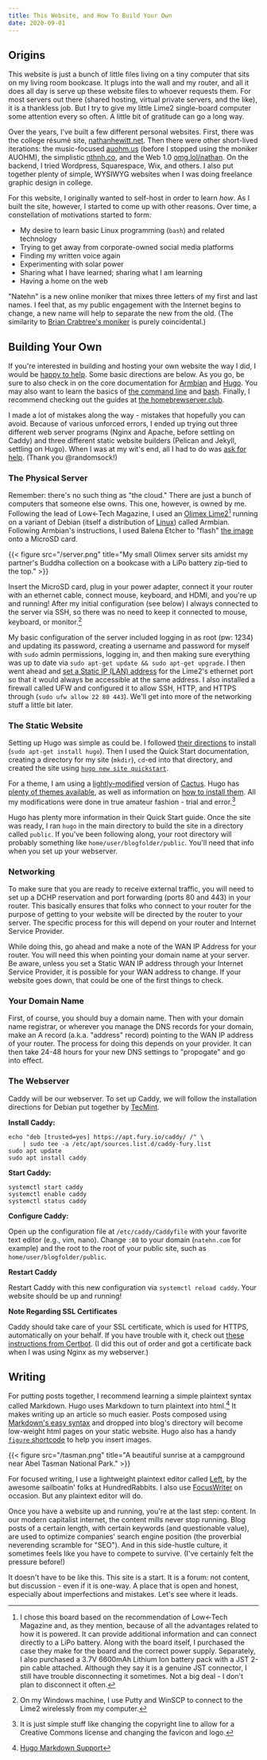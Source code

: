 ```yaml
---
title: This Website, and How To Build Your Own
date: 2020-09-01
---
```


## Origins
This website is just a bunch of little files living on a tiny computer that sits on my living room bookcase. It plugs into the wall and my router, and all it does all day is serve up these website files to whoever requests them. For most servers out there (shared hosting, virtual private servers, and the like), it is a thankless job. But I try to give my little Lime2 single-board computer some attention every so often. A little bit of gratitude can go a long way.

Over the years, I've built a few different personal websites. First, there was the college résumé site, [nathanhewitt.net](https://natehn.com/posts/this-website/#origins). Then there were other short-lived iterations: the music-focused [auohm.us](https://natehn.com/posts/this-website/#origins) (before I stopped using the moniker AUOHM), the simplistic [nthnh.co](https://natehn.com/posts/this-website/#origins), and the Web 1.0 [omg.lol/nathan](https://natehn.com/posts/this-website/#origins). On the backend, I tried Wordpress, Squarespace, Wix, and others. I also put together plenty of simple, WYSIWYG websites when I was doing freelance graphic design in college. 

For this website, I originally wanted to self-host in order to learn *how*. As I built the site, however, I started to come up with other reasons. Over time, a constellation of motivations started to form:

- My desire to learn basic Linux programming (`bash`) and related technology
- Trying to get away from corporate-owned social media platforms
- Finding my written voice again
- Experimenting with solar power
- Sharing what I have learned; sharing what I am learning
- Having a home on the web

"Natehn" is a new online moniker that mixes three letters of my first and last names. I feel that, as my public engagement with the Internet begins to change, a new name will help to separate the new from the old. (The similarity to [Brian Crabtree's moniker](https://github.com/tehn) is purely coincidental.)

## Building Your Own
If you're interested in building and hosting your own website the way I did, I would be [happy to help](mailto:nthnhwtt@gmail.com). Some basic directions are below. As you go, be sure to also check in on the core documentation for [Armbian](https://docs.armbian.com/) and [Hugo](https://gohugo.io/getting-started/quick-start/). You may also want to learn the basics of [the command line](https://techlearningcollective.com/foundations/) and [bash](https://www.youtube.com/watch?v=4d77bxpgB5c). Finally, I recommend checking out the guides at [the homebrewserver.club](https://homebrewserver.club/).

I made a lot of mistakes along the way - mistakes that hopefully you can avoid. Because of various unforced errors, I ended up trying out three different web server programs (Nginx and Apache, before settling on Caddy) and three different static website builders (Pelican and Jekyll, settling on Hugo). When I was at my wit's end, all I had to do was [ask for help](https://stackoverflow.com/questions/63351978/css-not-loading-for-self-hosted-nginx-with-jekyll-hugo-site/63359674). (Thank you @randomsock!)

### The Physical Server
Remember: there's no such thing as "the cloud." There are just a bunch of computers that someone else owns. This one, however, is owned by me. Following the lead of Low←Tech Magazine, I used an [Olimex Lime2](https://www.olimex.com/wiki/A20-OLinuXino-LIME2)[^board info] running on a variant of Debian (itself a distribution of [Linux](https://en.wikipedia.org/wiki/Linux_distribution)) called Armbian. Following Armbian's instructions, I used Balena Etcher to "flash" [the image](https://www.armbian.com/olimex-lime-2/) onto a MicroSD card.

{{< figure src="/server.png" title="My small Olimex server sits amidst my partner's Buddha collection on a bookcase with a LiPo battery zip-tied to the top." >}}

[^board info]: I chose this board based on the recommendation of Low←Tech Magazine and, as they mention, because of all the advantages related to how it is powered. It can provide additional information and can connect directly to a LiPo battery. Along with the board itself, I purchased the case they make for the board and the correct power supply. Separately, I also purchased a 3.7V 6600mAh Lithium Ion battery pack with a JST 2-pin cable attached. Although they say it is a genuine JST connector, I still have trouble disconnecting it sometimes. Not a big deal - I  don't plan to disconnect it often.

Insert the MicroSD card, plug in your power adapter, connect it your router with an ethernet cable, connect mouse, keyboard, and HDMI, and you're up and running! After my initial configuration (see below) I always connected to the server via SSH, so there was no need to keep it connected to mouse, keyboard, or monitor.[^ssh]

[^ssh]: On my Windows machine, I use Putty and WinSCP to connect to the Lime2 wirelessly from my computer.

My basic configuration of the server included logging in as root (pw: 1234) and updating its password, creating a username and password for myself with `sudo` admin permissions, logging in, and then making sure everything was up to date via `sudo apt-get update && sudo apt-get upgrade`. I then went ahead and [set a Static IP (LAN) address](https://linuxconfig.org/how-to-setup-a-static-ip-address-on-debian-linux) for the Lime2's ethernet port so that it would always be accessible at the same address. I also installed a firewall called UFW and configured it to allow SSH, HTTP, and HTTPS through (`sudo ufw allow 22 80 443`). We'll get into more of the networking stuff a little bit later. 

### The Static Website
Setting up Hugo was simple as could be. I followed [their directions](https://gohugo.io/getting-started/installing#debian-and-ubuntu) to install (`sudo apt-get install hugo`). Then I used the Quick Start documentation, creating a directory for my site (`mkdir`), `cd`-ed into that directory, and created the site using [`hugo new site quickstart`](https://gohugo.io/getting-started/quick-start/#step-2-create-a-new-site). 

For a theme, I am using a [lightly-modified](https://github.com/natehn/blog-theme) version of [Cactus](https://github.com/monkeyWzr/hugo-theme-cactus). Hugo has [plenty of themes available](https://themes.gohugo.io/), as well as information on [how to install them](https://gohugo.io/getting-started/quick-start/#step-3-add-a-theme). All my modifications were done in true amateur fashion - trial and error.[^theme]

[^theme]: It is just simple stuff like changing the copyright line to allow for a Creative Commons license and changing the favicon and logo.

Hugo has plenty more information in their Quick Start guide. Once the site was ready, I ran `hugo` in the main directory to build the site in a directory called `public`. If you've been following along, your root directory will probably something like `home/user/blogfolder/public`. You'll need that info when you set up your webserver.

### Networking
To make sure that you are ready to receive external traffic, you will need to set up a DCHP reservation and port forwarding (ports 80 and 443) in your router. This basically ensures that folks who connect to your router for the purpose of getting to your website will be directed by the router to your server. The specific process for this will depend on your router and Internet Service Provider.

While doing this, go ahead and make a note of the WAN IP Address for your router. You will need this when pointing your domain name at your server. Be aware, unless you set a Static WAN IP address through your Internet Service Provider, it is possible for your WAN address to change. If your website goes down, that could be one of the first things to check. 

### Your Domain Name
First, of course, you should buy a domain name. Then with your domain name registrar, or wherever you manage the DNS records for your domain, make an A record (a.k.a. "address" record) pointing to the WAN IP address of your router. The process for doing this depends on your provider. It can then take 24-48 hours for your new DNS settings to "propogate" and go into effect.

### The Webserver
Caddy will be our webserver. To set up Caddy, we will follow the installation directions for Debian put together by [TecMint](https://www.tecmint.com/install-caddy-web-server-in-centos-ubuntu/).

**Install Caddy:**

```
echo "deb [trusted=yes] https://apt.fury.io/caddy/ /" \
    | sudo tee -a /etc/apt/sources.list.d/caddy-fury.list
sudo apt update
sudo apt install caddy
```

**Start Caddy:**

```
systemctl start caddy
systemctl enable caddy
systemctl status caddy
```

**Configure Caddy:**

Open up the configuration file at `/etc/caddy/Caddyfile` with your favorite text editor (e.g., vim, nano). Change `:80` to your domain (`natehn.com` for example) and the root to the root of your public site, such as `home/user/blogfolder/public`.

**Restart Caddy**

Restart Caddy with this new configuration via `systemctl reload caddy`. Your website should be up and running!

**Note Regarding SSL Certificates**

Caddy should take care of your SSL certificate, which is used for HTTPS, automatically on your behalf. If you have trouble with it, check out [these instructions from Certbot](https://certbot.eff.org/lets-encrypt/debianbuster-other). (I did this out of order and got a certificate back when I was using Nginx as my webserver.)

## Writing

For putting posts together, I recommend learning a simple plaintext syntax called Markdown. Hugo uses Markdown to turn plaintext into html.[^support] It makes writing up an article so much easier. Posts composed using [Markdown's easy syntax](https://www.markdownguide.org/basic-syntax/) and dropped into blog's directory will become low-weight html pages on your static website. Hugo also has a handy [`figure` shortcode](https://gohugo.io/content-management/shortcodes/) to help you insert images.

[^support]: [Hugo Markdown Support](https://www.markdownguide.org/tools/hugo/)

{{< figure src="/tasman.png" title="A beautiful sunrise at a campground near Abel Tasman National Park." >}}

For focused writing, I use a lightweight plaintext editor called [Left](https://hundredrabbits.itch.io/left), by the awesome sailboatin' folks at HundredRabbits. I also use [FocusWriter](https://gottcode.org/focuswriter/) on occasion. But any plaintext editor will do.

Once you have a website up and running, you're at the last step: content. In our modern capitalist internet, the content mills never stop running. Blog posts of a certain length, with certain keywords (and questionable value), are used to optimize companies' search engine position (the proverbial neverending scramble for "SEO"). And in this side-hustle culture, it sometimes feels like you have to compete to survive. (I've certainly felt the pressure before!) 

It doesn't have to be like this. This site is a start. It is a forum: not content, but discussion - even if it is one-way. A place that is open and honest, especially about imperfections and mistakes. Let's see where it leads.
